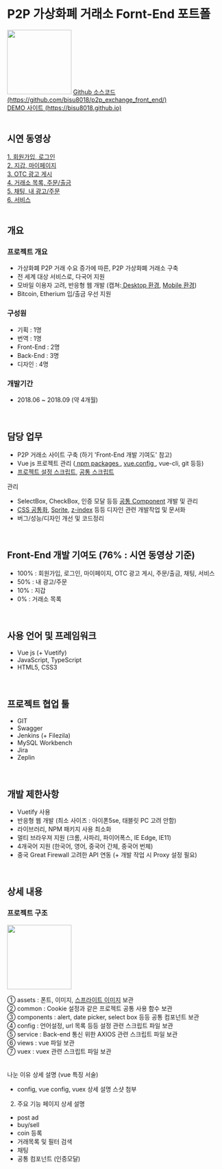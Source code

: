 # P2P 가상화폐 거래소 Fornt-End 포트폴 
<image src="images/banner.png" style="width: 150px;">
<a href="https://github.com/bisu8018/p2p_exchange_front_end/">
  Github 소스코드 (https://github.com/bisu8018/p2p_exchange_front_end/)
</a><br>
<a href="https://bisu8018.github.io/">
  DEMO 사이트 (https://bisu8018.github.io)
</a><br>
<br>

## 시연 동영상
<a href="https://drive.google.com/open?id=19xBiWki5Txgzmq6xmsDV1Z4qrHhoNX2y">
  1. 회원가입, 로그인
</a>
<br>
<a href="https://drive.google.com/open?id=1nBjx7gkY0JfWL6DvH0cKZdfgTw0Bax-z">
  2. 지갑, 마이페이지
</a>
<br>
<a href="https://drive.google.com/open?id=1LW9ETFayPS2mvCgDnT6-BfxfV3YDwAOP">
  3. OTC 광고 게시
</a>
<br>
<a href="https://drive.google.com/open?id=1q6sQXRdqQqK4uz5YtvHcH6YIr2GIRvwT">
  4. 거래소 목록, 주문/출금
</a>
<br>
<a href="https://drive.google.com/open?id=1Xqsps2kEq-oykb2Zqtu-P1eKXjrjdDjT">
  5. 채팅, 내 광고/주문
</a>
<br>
<a href="https://drive.google.com/open?id=1MgKkUouL3-6elEkKjHo3WkNhAW7Xrhq3">
  6. 서비스
</a>
<br><br>

## 개요
### 프로젝트 개요
- 가상화폐 P2P 거래 수요 증가에 따른, P2P 가상화폐 거래소 구축
- 전 세계 대상 서비스로, 다국어 지원
- 모바일 이용자 고려, 반응형 웹 개발 (캡쳐:<a href="images/main_page.png"> Desktop 환경</a>, <a href="images/main_page(mobile).png">Mobile 환경</a>)
- Bitcoin, Etherium 입/출금 우선 지원

### 구성원 
- 기획 : 1명
- 번역 : 1명
- Front-End : 2명 
- Back-End : 3명
- 디자인 : 4명 

### 개발기간 
- 2018.06 ~ 2018.09 (약 4개월)
<br>

## 담당 업무
- P2P 거래소 사이트 구축 (하기 'Front-End 개발 기여도' 참고)
- Vue js 프로젝트 관리 (<a href="https://github.com/bisu8018/p2p_exchange_front_end/blob/develop/package.json">
  npm packages
</a>, <a href="https://github.com/bisu8018/p2p_exchange_front_end/blob/develop/vue.config.js">
  vue.config
</a>, vue-cli, git 등등) 
- <a href="https://github.com/bisu8018/p2p_exchange_front_end/tree/develop/src/config">
  프로젝트 설정 스크립트</a>, <a href="https://github.com/bisu8018/p2p_exchange_front_end/tree/develop/src/common">
  공통 스크립트
</a> 관리
- SelectBox, CheckBox, 인증 모달 등등 <a href="https://github.com/bisu8018/p2p_exchange_front_end/tree/develop/src/components">
  공통 Component</a> 개발 및 관리
- <a href="https://github.com/bisu8018/p2p_exchange_front_end/blob/develop/src/App.vue">CSS 공통화</a>, <a href="img/sprite_x2.4b9f8b78.png">Sprite</a>, <a href="images/z_index_list.pdf">z-index</a> 등등 디자인 관련 개발작업 및 문서화 
- 버그/성능/디자인 개선 및 코드정리
<br>

## Front-End 개발 기여도 (76% : 시연 동영상 기준)
- 100% : 회원가입, 로그인, 마이페이지, OTC 광고 게시, 주문/출금, 채팅, 서비스
- 50% : 내 광고/주문
- 10% : 지갑
- 0% : 거래소 목록
<br>

## 사용 언어 및 프레임워크
- Vue js (+ Vuetify)
- JavaScript, TypeScript
- HTML5, CSS3
<br>

## 프로젝트 협업 툴
- GIT
- Swagger
- Jenkins (+ Filezila)
- MySQL Workbench
- Jira
- Zeplin
<br>

## 개발 제한사항
- Vuetify 사용
- 반응형 웹 개발 (최소 사이즈 : 아이폰5se, 태블릿 PC 고려 안함)
- 라이브러리, NPM 패키지 사용 최소화
- 멀티 브라우져 지원 (크롬, 사파리, 파이어폭스, IE Edge, IE11)
- 4개국어 지원 (한국어, 영어, 중국어 간체, 중국어 번체)
- 중국 Great Firewall 고려한 API 연동 (+ 개발 작업 시 Proxy 설정 필요)
<br>


## 상세 내용
### 프로젝트 구조
<image src="images/prj_structure.png" style="width: 150px;">

  ① assets : 폰트, 이미지, <a href="img/sprite_x2.4b9f8b78.png">스프라이트 이미지</a> 보관<br>
  ② common : Cookie 설정과 같은 프로젝트 공통 사용 함수 보관<br>
  ③ components : alert, date picker, select box 등등 공통 컴포넌트 보관<br>
  ④ config : 언어설정, url 목록 등등 설정 관련 스크립트 파일 보관<br>
  ⑤ service : Back-end 통신 위한 AXIOS 관련 스크립트 파일 보관<br>
  ⑥ views : vue 파일 보관<br>
  ⑦ vuex : vuex 관련 스크립트 파일 보관<br>
  <br>
  <br>
  나눈 이유 상세 설명 (vue 특징 서술)<br>
-  config, vue config, vuex 상세 설명 스샷 첨부<br>

2. 주요 기능 페이지 상세 설명
- post ad
- buy/sell
- coin 등록
- 거래목록 및 필터 검색
- 채팅
- 공통 컴포넌트 (인증모달)



